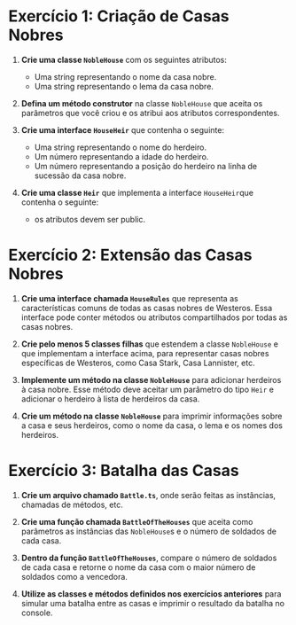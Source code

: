 # Exercício 1: Criação de Casas Nobres

1. **Crie uma classe `NobleHouse`** com os seguintes atributos:
   - Uma string representando o nome da casa nobre.
   - Uma string representando o lema da casa nobre.
   

2. **Defina um método construtor** na classe `NobleHouse` que aceita os parâmetros que você criou e os atribui aos atributos correspondentes.

3. **Crie uma interface `HouseHeir`** que contenha o seguinte:
   - Uma string representando o nome do herdeiro.
   - Um número representando a idade do herdeiro.
   - Um número representando a posição do herdeiro na linha de sucessão da casa nobre.
   

4. **Crie uma classe `Heir`** que implementa a interface `HouseHeir`que contenha o seguinte:
   - os atributos devem ser public.


# Exercício 2: Extensão das Casas Nobres

1. **Crie uma interface chamada `HouseRules`** que representa as características comuns de todas as casas nobres de Westeros. Essa interface pode conter métodos ou atributos compartilhados por todas as casas nobres.

2. **Crie pelo menos 5 classes filhas** que estendem a classe `NobleHouse` e que implementam a interface acima, para representar casas nobres específicas de Westeros, como Casa Stark, Casa Lannister, etc.

2. **Implemente um método na classe `NobleHouse`** para adicionar herdeiros à casa nobre. Esse método deve aceitar um parâmetro do tipo `Heir` e adicionar o herdeiro à lista de herdeiros da casa.

4. **Crie um método na classe `NobleHouse`** para imprimir informações sobre a casa e seus herdeiros, como o nome da casa, o lema e os nomes dos herdeiros.



# Exercício 3: Batalha das Casas

1. **Crie um arquivo chamado `Battle.ts`**, onde serão feitas as instâncias, chamadas de métodos, etc.

1. **Crie uma função chamada `BattleOfTheHouses`** que aceita como parâmetros as instâncias das `NobleHouse`s e o número de soldados de cada casa.

2. **Dentro da função `BattleOfTheHouses`**, compare o número de soldados de cada casa e retorne o nome da casa com o maior número de soldados como a vencedora.

3. **Utilize as classes e métodos definidos nos exercícios anteriores** para simular uma batalha entre as casas e imprimir o resultado da batalha no console.
